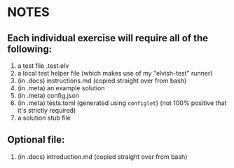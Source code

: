 # NOTES

## Each individual exercise will require all of the following:

1. a test file <slug>.test.elv
2. a local test helper file (which makes use of my "elvish-test" runner)
3. (in .docs) instructions.md (copied straight over from bash)
4. (in .meta) an example solution
5. (in .meta) config.json
6. (in .meta) tests.toml (generated using `configlet`) (not 100% positive that it's strictly required)
7. a solution stub file


## Optional file:

1. (in .docs) introduction.md (copied straight over from bash)
